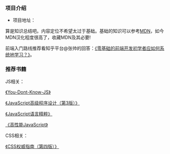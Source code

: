 ### 项目介绍

* 项目地址：

算是知识总结吧。内容定位不希望太过于基础。基础的知识可以参考[MDN](https://developer.mozilla.org/zh-CN/docs/Web)，如今MDN汉化程度很高了，收藏MDN及其必要!

前端入门路线推荐看知乎平台@张帅的回答：[《零基础的前端开发初学者应如何系统地学习？》](https://www.zhihu.com/question/19834302)。


### 推荐书籍

JS相关：

[《You-Dont-Know-JS》](https://github.com/getify/You-Dont-Know-JS/tree/1ed-zh-CN)

[《JavaScript高级程序设计（第3版）》](https://item.jd.com/10951037.html)

[《JavaScript语言精粹》](https://item.jd.com/11090963.html)

[《高性能JavaScript》](https://item.jd.com/11755693.html)

CSS相关：

[《CSS权威指南（第四版）》](https://item.jd.com/12510935.html#crumb-wrap)





